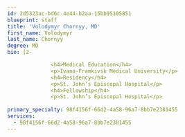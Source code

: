 ```yaml
---
id: 2d5323ac-bd6c-4e44-b2aa-15bb95105851
blueprint: staff
title: 'Volodymyr Chornyy, MD'
first_name: Volodymyr
last_name: Chornyy
degree: MD
bio: |2-

              <h4>Medical Education</h4>
              <p>Ivano-Framkivsk Medical University</p>
              <h4>Residency</h4>
              <p>St. John’s Episcopal Hospital</p>
              <h4>Fellowship</h4>
              <p>St. John’s Episcopal Hospital</p>
          
primary_specialty: 98f4156f-66d2-4a58-96a7-8bb7e2381455
services:
  - 98f4156f-66d2-4a58-96a7-8bb7e2381455
---
```

